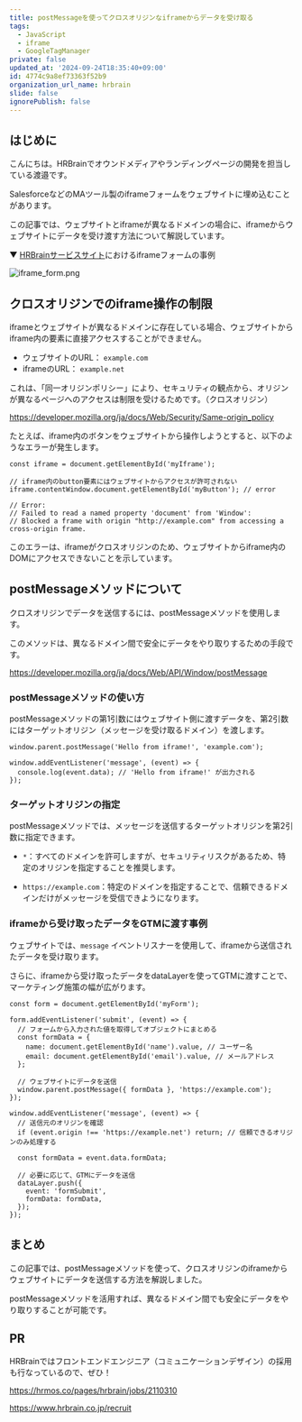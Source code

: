 ```yaml
---
title: postMessageを使ってクロスオリジンなiframeからデータを受け取る
tags:
  - JavaScript
  - iframe
  - GoogleTagManager
private: false
updated_at: '2024-09-24T18:35:40+09:00'
id: 4774c9a8ef73363f52b9
organization_url_name: hrbrain
slide: false
ignorePublish: false
---
```


## はじめに

こんにちは。HRBrainでオウンドメディアやランディングページの開発を担当している渡邉です。

SalesforceなどのMAツール製のiframeフォームをウェブサイトに埋め込むことがあります。

この記事では、ウェブサイトとiframeが異なるドメインの場合に、iframeからウェブサイトにデータを受け渡す方法について解説しています。

▼ [HRBrainサービスサイト](https://www.hrbrain.jp/)におけるiframeフォームの事例

![iframe_form.png](https://qiita-image-store.s3.ap-northeast-1.amazonaws.com/0/681000/acd843cf-63ce-53b2-d9f2-daddb30efa19.png)

## クロスオリジンでのiframe操作の制限

iframeとウェブサイトが異なるドメインに存在している場合、ウェブサイトからiframe内の要素に直接アクセスすることができません。

- ウェブサイトのURL： `example.com` 
- iframeのURL： `example.net`

これは、「同一オリジンポリシー」により、セキュリティの観点から、オリジンが異なるページへのアクセスは制限を受けるためです。（クロスオリジン）

https://developer.mozilla.org/ja/docs/Web/Security/Same-origin_policy

たとえば、iframe内のボタンをウェブサイトから操作しようとすると、以下のようなエラーが発生します。

```javascript:ウェブサイト側：example.com
const iframe = document.getElementById('myIframe');

// iframe内のbutton要素にはウェブサイトからアクセスが許可されない
iframe.contentWindow.document.getElementById('myButton'); // error

// Error: 
// Failed to read a named property 'document' from 'Window': 
// Blocked a frame with origin "http://example.com" from accessing a cross-origin frame.
```

このエラーは、iframeがクロスオリジンのため、ウェブサイトからiframe内のDOMにアクセスできないことを示しています。

## postMessageメソッドについて

クロスオリジンでデータを送信するには、postMessageメソッドを使用します。

このメソッドは、異なるドメイン間で安全にデータをやり取りするための手段です。

https://developer.mozilla.org/ja/docs/Web/API/Window/postMessage

### postMessageメソッドの使い方

postMessageメソッドの第1引数にはウェブサイト側に渡すデータを、第2引数にはターゲットオリジン（メッセージを受け取るドメイン）を渡します。

```javascript:iframe側：example.net
window.parent.postMessage('Hello from iframe!', 'example.com');
```
```javascript:ウェブサイト側：example.com
window.addEventListener('message', (event) => {
  console.log(event.data); // 'Hello from iframe!' が出力される
});
```

### ターゲットオリジンの指定
postMessageメソッドでは、メッセージを送信するターゲットオリジンを第2引数に指定できます。

- `*`：すべてのドメインを許可しますが、セキュリティリスクがあるため、特定のオリジンを指定することを推奨します。

- `https://example.com`：特定のドメインを指定することで、信頼できるドメインだけがメッセージを受信できようになります。

### iframeから受け取ったデータをGTMに渡す事例

ウェブサイトでは、`message` イベントリスナーを使用して、iframeから送信されたデータを受け取ります。

さらに、iframeから受け取ったデータをdataLayerを使ってGTMに渡すことで、マーケティング施策の幅が広がります。

```javascript:iframe側：example.net
const form = document.getElementById('myForm');

form.addEventListener('submit', (event) => {
  // フォームから入力された値を取得してオブジェクトにまとめる
  const formData = {
    name: document.getElementById('name').value, // ユーザー名
    email: document.getElementById('email').value, // メールアドレス
  };

  // ウェブサイトにデータを送信
  window.parent.postMessage({ formData }, 'https://example.com');
});
```
```javascript:ウェブサイト側：example.com
window.addEventListener('message', (event) => {
  // 送信元のオリジンを確認
  if (event.origin !== 'https://example.net') return; // 信頼できるオリジンのみ処理する

  const formData = event.data.formData;

  // 必要に応じて、GTMにデータを送信
  dataLayer.push({
    event: 'formSubmit',
    formData: formData,
  });
});
```

## まとめ

この記事では、postMessageメソッドを使って、クロスオリジンのiframeからウェブサイトにデータを送信する方法を解説しました。

postMessageメソッドを活用すれば、異なるドメイン間でも安全にデータをやり取りすることが可能です。

## PR

HRBrainではフロントエンドエンジニア（コミュニケーションデザイン）の採用も行なっているので、ぜひ！

https://hrmos.co/pages/hrbrain/jobs/2110310

https://www.hrbrain.co.jp/recruit
